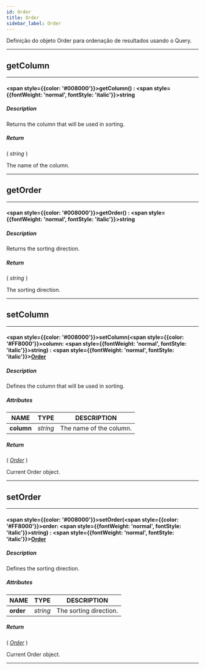 ```yaml
---
id: Order
title: Order
sidebar_label: Order
---
```


Definição do objeto Order para ordenação de resultados usando o Query.

---

## getColumn

---

#### <span style={{color: '#008000'}}>getColumn</span>() : <span style={{fontWeight: 'normal', fontStyle: 'italic'}}>string</span>
##### Description

Returns the column that will be used in sorting.

##### Return

( _string_ )

The name of the column.

---

## getOrder

---

#### <span style={{color: '#008000'}}>getOrder</span>() : <span style={{fontWeight: 'normal', fontStyle: 'italic'}}>string</span>
##### Description

Returns the sorting direction.

##### Return

( _string_ )

The sorting direction.

---

## setColumn

---

#### <span style={{color: '#008000'}}>setColumn</span>(<span style={{color: '#FF8000'}}>column</span>: <span style={{fontWeight: 'normal', fontStyle: 'italic'}}>string</span>) : <span style={{fontWeight: 'normal', fontStyle: 'italic'}}>[Order](../objects/Order)</span>
##### Description

Defines the column that will be used in sorting.

##### Attributes

| NAME | TYPE | DESCRIPTION |
|---|---|---|
| **column** | _string_ | The name of the column. |

##### Return

( _[Order](../objects/Order)_ )

Current Order object.

---

## setOrder

---

#### <span style={{color: '#008000'}}>setOrder</span>(<span style={{color: '#FF8000'}}>order</span>: <span style={{fontWeight: 'normal', fontStyle: 'italic'}}>string</span>) : <span style={{fontWeight: 'normal', fontStyle: 'italic'}}>[Order](../objects/Order)</span>
##### Description

Defines the sorting direction.

##### Attributes

| NAME | TYPE | DESCRIPTION |
|---|---|---|
| **order** | _string_ | The sorting direction. |

##### Return

( _[Order](../objects/Order)_ )

Current Order object.

---

